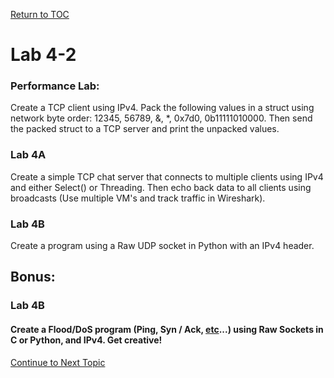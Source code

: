 <a href="https://github.com/CyberTrainingUSAF/08-Network-Programming/blob/master/00-Table-of-Contents.md" > Return to TOC </a>

# Lab 4-2

### Performance Lab:

Create a TCP client using IPv4. Pack the following values in a struct using network byte order: 12345, 56789, &, \*, 0x7d0, 0b11111010000. Then send the packed struct to a TCP server and print the unpacked values.



### Lab 4A

Create a simple TCP chat server that connects to multiple clients using IPv4 and either Select\(\) or Threading. Then echo back data to all clients using broadcasts \(Use multiple VM's and track traffic in Wireshark\).

### Lab 4B

Create a program using a Raw UDP socket in Python with an IPv4 header.

## Bonus:

### Lab 4B

#### Create a Flood/DoS program \(Ping, Syn / Ack, [etc](https://en.wikipedia.org/wiki/Denial-of-service_attack#Reflected_.2F_spoofed_attack)...\) using Raw Sockets in C or Python, and IPv4. Get creative!

<a href="https://github.com/CyberTrainingUSAF/08-Network-Programming/blob/master/00-Table-of-Contents.md" > Continue to Next Topic </a>

